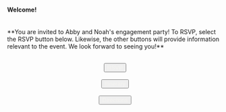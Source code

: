 #### **Welcome!** 
<br>
**You are invited to Abby and Noah's engagement party! To RSVP, select the RSVP button below. Likewise, the other buttons will provide information relevant to the event. We look forward to seeing you!**
<br> <br> 
<p align="center">
<a href="https://githerdone17.github.io/MyPerfectWedding/SubPages/RSVP">
    <button style="color: #f5f4f1;">
        RSVP
    </button>
</a>
    <br> <br>
<a href="https://githerdone17.github.io/MyPerfectWedding/SubPages/Itinerary">
    <button style="color: #f5f4f1;">
        Itinerary
    </button>
</a>
    <br> <br>
<a href="https://www.google.com/maps?q=1600+Amphitheatre+Parkway,+Mountain+View,+CA" target="1045 Cameron Avenue, Iroquois Falls, ON">
    <button style="color: #f5f4f1;">
        Directions
    </button>
</a>
</p>



